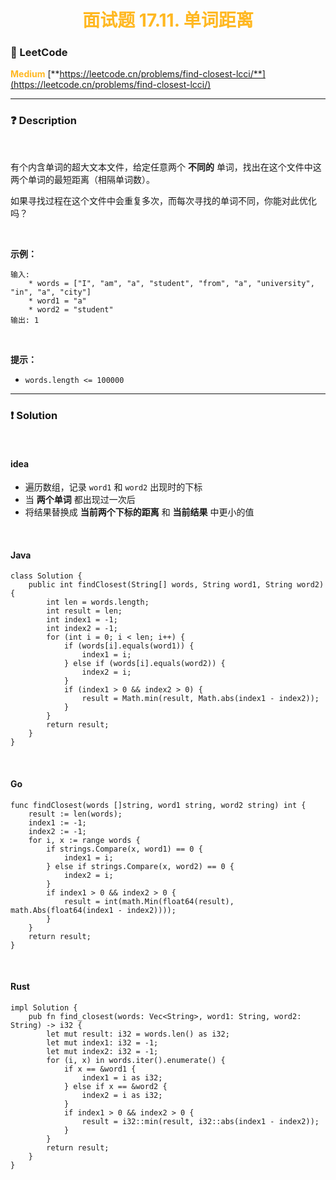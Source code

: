 <h1 style="text-align: center;"> <span style="color: #FFB822;">面试题 17.11. 单词距离</span> </h1>

### 🚀 LeetCode

<base target="_blank">

<span style="color: #FFB822;">**Medium**</span> [**https://leetcode.cn/problems/find-closest-lcci/**](https://leetcode.cn/problems/find-closest-lcci/)

---

### ❓ Description

<br/>

有个内含单词的超大文本文件，给定任意两个 **不同的** 单词，找出在这个文件中这两个单词的最短距离（相隔单词数）。

如果寻找过程在这个文件中会重复多次，而每次寻找的单词不同，你能对此优化吗？

<br/>

**示例：**

```
输入: 
    * words = ["I", "am", "a", "student", "from", "a", "university", "in", "a", "city"]
    * word1 = "a"
    * word2 = "student"
输出: 1
```

<br/>

**提示：**

* `words.length <= 100000`

---

### ❗ Solution

<br/>

#### idea

* 遍历数组，记录 `word1` 和 `word2` 出现时的下标
* 当 **两个单词** 都出现过一次后
* 将结果替换成 **当前两个下标的距离** 和 **当前结果** 中更小的值

<br/>

#### Java

```
class Solution {
    public int findClosest(String[] words, String word1, String word2) {
        int len = words.length;
        int result = len;
        int index1 = -1;
        int index2 = -1;
        for (int i = 0; i < len; i++) {
            if (words[i].equals(word1)) {
                index1 = i;
            } else if (words[i].equals(word2)) {
                index2 = i;
            }
            if (index1 > 0 && index2 > 0) {
                result = Math.min(result, Math.abs(index1 - index2));
            }
        }
        return result;
    }
}
```

<br/>

#### Go

```
func findClosest(words []string, word1 string, word2 string) int {
    result := len(words);
    index1 := -1;
    index2 := -1;
    for i, x := range words {
        if strings.Compare(x, word1) == 0 {
            index1 = i;
        } else if strings.Compare(x, word2) == 0 {
            index2 = i;
        }
        if index1 > 0 && index2 > 0 {
            result = int(math.Min(float64(result), math.Abs(float64(index1 - index2))));
        }
    }
    return result;
}
```

<br/>

#### Rust

```
impl Solution {
    pub fn find_closest(words: Vec<String>, word1: String, word2: String) -> i32 {
        let mut result: i32 = words.len() as i32;
        let mut index1: i32 = -1;
        let mut index2: i32 = -1;
        for (i, x) in words.iter().enumerate() {
            if x == &word1 {
                index1 = i as i32;
            } else if x == &word2 {
                index2 = i as i32;
            }
            if index1 > 0 && index2 > 0 {
                result = i32::min(result, i32::abs(index1 - index2));
            }
        }
        return result;
    }
}
```
